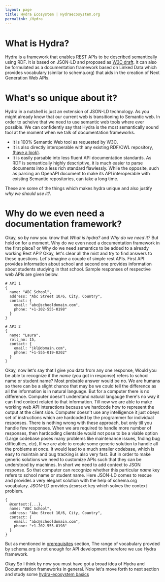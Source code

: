 ```yaml
---
layout: page
title: Hydra Ecosystem | Hydraecosystem.org
permalink: /Hydra
---
```


# What is Hydra?
Hydra is a framework that enables REST APIs to be described semantically using RDF. It is based on JSON-LD and proposed as <a href="https://www.hydra-cg.com/spec/latest/core/">W3C draft</a>. It can also be formulated as a documentation framework based on Linked Data which provides vocabulary (similar to schema.org) that aids in the creation of Next Generation Web APIs.

# What's so unique about it?

Hydra in a nutshell is just an extension of JSON-LD technology. As you might already know that our current web is transitioning to Semantic web. In order to acheive that we need to use semantic web tools where ever possible. We can confidently say that Hydra is the most semantically sound tool at the moment when we talk of documentation frameworks. 
* It is 100% Semantic Web tool as requested by W3C. 
* It is also directly interoperable with any existing RDF/OWL repository, [(have a look)](https://en.wikipedia.org/wiki/Linked_data#Linking_Open_Data_community_project). 
* It is easily parsable into less fluent API documentation standards. As RDF is semantically highly descriptive, it is much easier to parse documents into a less rich standard flawlessly. While the opposite, such as parsing an OpenAPI document to make its API interoperable with existing Semantic repositories, can take a long time. 

These are some of the things which makes hydra unique and also justify _why we should use it?_. 

# Why do we even need a documentation framework?

Okay, so by now you know that _What is hydra?_ and _Why do we need it?_ But hold on for a moment. Why do we even need a documentation framework in the first place? or Why do we need semantics to be added to a already working Rest API? Okay, let's clear all the mist and try to find answers to these questions. Let's imagine a couple of simple rest APIs. First API provides information about school and second one provides information about students studying in that school. Sample responses of respective web APIs are given below. 

```
# API 1
{
  name: "ABC School",
  address: "Abc Street 10/6, City, Country",
  contact: {
    email: "abc@schooldomain.com",
    phone: "+1-202-555-0198"
  }
}

# API 2
{
  name: "Laura",
  roll_no: 15,
  contact: {
    email: "jkl@domain.com",
    phone: "+1-555-019-8202"
  }
}
```

Okay, now let's say that I give you data from any one response, Would you be able to recognize if the _name_ (you got in response) refers to school name or student name? Most probable answer would be no. We are humans so there can be a slight chance that may be we could tell the difference as all the information is in natural language. But for a computer there is no difference. Computer doesn't understand natural langauge there's no way it can find context related to that information. Till now we are able to make working web API interactions because we hardcode how to represent the output at the client side. Computer doesn't use any intelligence it just obeys set of instructions which are hardcoded by the programmer for individual responses. There is nothing wrong with these approach, but only till you handle few responses. When we are required to handle more number of responses, then hardcoding clientside would not pose to be a viable option (Large codebase poses many problems like maintenance issues, fnding bug difficulties, etc), If we are able to create some generic solution to handle all the problems at once. It would lead to a much smaller codebase, which is easy to maintain and bug tracking is also very fast. But in order to make generic solutions we need to customize APIs such that they can be understood by machines. In short we need to add context to JSON response. So that computer can recognize whether this particular _name_ key refers to school name or student name. Here JSON-LD comes to rescue and provides a very elegant solution with the help of schema.org vocabulary. JSON-LD provides `@context` key which solves the context problem. 

```
{
  @context:{...},
  name: "ABC School",
  address: "Abc Street 10/6, City, Country",
  contact: {
    email: "abc@schooldomain.com",
    phone: "+1-202-555-0198"
  }
}
```

But as mentioned in <a href="/Prerequisites">prerequisites</a> section, The range of vocabulary provded by schema.org is not enough for API development therefore we use Hydra framework. 

Okay So I think by now you must have got a broad idea of Hydra and Documentation frameworks in general. Now let's move forth to next section and study some <a href="00-Home">hydra-ecosystem basics</a>


